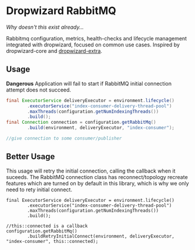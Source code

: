 Dropwizard RabbitMQ
===================
*Why doesn't this exist already...*

Rabbitmq configuration, metrics, health-checks and lifecycle management integrated with dropwizard, focused on common use cases. Inspired by dropwizard-core and [dropwizard-extra](//github.com/datasift/dropwizard-extra). 

Usage
-----
**Dangerous** Application will fail to start if RabbitMQ initial connection attempt does not succeed.
``` java
final ExecutorService deliveryExecutor = environment.lifecycle()
        .executorService("index-consumer-delivery-thread-pool")
        .maxThreads(configuration.getNumIndexingThreads())
        .build();
final Connection connection = configuration.getRabbitMq()
        .build(environment, deliveryExecutor, "index-consumer");

//give connection to some consumer/publisher
```

Better Usage
------------
This usage will retry the initial connection, calling the callback when it suceeds. The RabbitMQ connection class has reconnect/topology recreate features which are turned on by default in this library, which is why we only need to rety initial connect.
```
final ExecutorService deliveryExecutor = environment.lifecycle()
        .executorService("index-consumer-delivery-thread-pool")
        .maxThreads(configuration.getNumIndexingThreads())
        .build();

//this::connected is a callback
configuration.getRabbitMq()
        .buildRetryInitialConnect(environment, deliveryExecutor, "index-consumer", this::connected);
```
